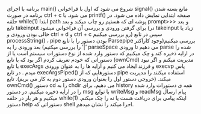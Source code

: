 برنامه با اجرای main()   شروع می شود که اول با فراخوانی signal()  مانع بسته شدن برنامه در صورت ctrl + c می شود.
با  printf() صفحه ابتدایی نمایش داده می شود.
در حلقه while(1) ابتدا path پوشه ای که هستیم رو چاپ میکند و بعد prompt>>>  و بعد تابع takeinput برای گرفتن ورودی و بررسی آن فراخوانی میشود (در takeinput  زیاد یا خالی بودن ورودی و ctrl + d   و ctrl + c  رو بررسی میکنیم)
سپس در تابع processString() ، pipe  بودن دستور را با تابع Parsepipe   بررسی میکنیم(وجود کاراکتر ‘|’ را بررسی میکنیم) بعد ورودی را به parseSpace  می دهیم تا ورودی parse شده را در ارایه ذخیره کند و چک میکنیم که دستور وارد شده از نوع دستورات سیستم است یا از دستوراتی که خودم تعریف کردم اگر بود که با تابع (ownCmd)  مدیریت میکنم و اگر نبود با تابع execArgs  و فرزند ایجاد می کنیم و آرایه ها را به عنوان ورودی execvp پاس میدم .
در تابع execArgsPiped()   دستورهایی که از pipe استفاده میکنند را مدیریت میکند. (خروجی دستور اول  را بعنوان ورودی دستور دوم به کار می بریم). 
تابع ownCmd()  دستور cd  را به chdir می دهیم، برای history همه ی دستورات وارد شده را در ارایه ذخیره میکنیم. در دستور msg  با توابع writeMsg  و readMsg پیام ارسال میکنیم و هر بار در حلقه while(1)  اینکه پیامی برای دریافت هست یا نه را چک میکنم. دستور help   دستوراتی که shell اجرا میکند را نشان میدهم.

